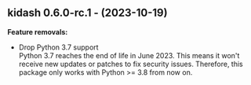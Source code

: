 ## kidash 0.6.0-rc.1 - (2023-10-19)

**Feature removals:**

 * Drop Python 3.7 support\
   Python 3.7 reaches the end of life in June 2023. This means it won't
   receive new updates or patches to fix security issues. Therefore, this
   package only works with Python >= 3.8 from now on.

